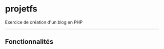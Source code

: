 # projetfs
 Exercice de création d'un blog en PHP

------------------------------

## Fonctionnalités
